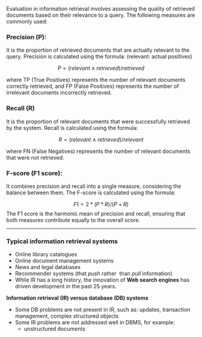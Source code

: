 Evaluation in information retrieval involves assessing the quality of retrieved documents based on their relevance to a query. The following measures are commonly used:

### Precision (P): 
It is the proportion of retrieved documents that are actually relevant to the query. Precision is calculated using the formula: (relevant: actual positives)

$$P = (relevant ∧ retrieved) / retrieved$$

where TP (True Positives) represents the number of relevant documents correctly retrieved, and FP (False Positives) represents the number of irrelevant documents incorrectly retrieved.

### Recall (R) 
It is the proportion of relevant documents that were successfully retrieved by the system. Recall is calculated using the formula:

$$R = (relevant ∧ retrieved) / relevant$$

where FN (False Negatives) represents the number of relevant documents that were not retrieved.

### F-score (F1 score):
It combines precision and recall into a single measure, considering the balance between them. The F-score is calculated using the formula:

$$F1 = 2 * (P * R) / (P + R)
$$
The F1 score is the harmonic mean of precision and recall, ensuring that both measures contribute equally to the overall score.

---
### Typical information retrieval systems

-   Online library catalogues
-   Online document management systems
-   News and legal databases
-   Recommender systems (that _push_ rather  than _pull_ information)
-   While IR has a long history, the innovation of **Web search engines** has driven development in the past 25 years.

**Information retrieval (IR) versus database (DB) systems**

-   Some DB problems are not present in IR, such as: updates, transaction management, complex structured objects
-   Some IR problems are not addressed well in DBMS, for example:
    -   unstructured documents
